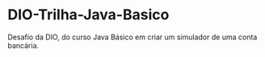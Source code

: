 # DIO-Trilha-Java-Basico
Desafio da DIO, do curso Java Básico em criar um simulador de uma conta bancária.
